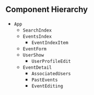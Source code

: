 ## Component Hierarchy

* `App`
  * `SearchIndex`
  * `EventsIndex`
    * `EventIndexItem`
  * `EventForm`
  * `UserShow`
    * `UserProfileEdit`
  * `EventDetail`
    * `AssociatedUsers`
    * `PastEvents`
    * `EventEditing`
